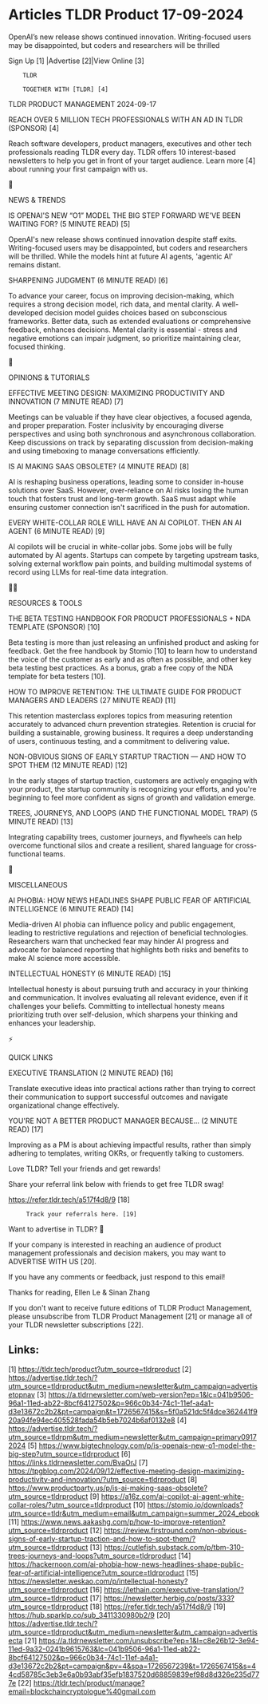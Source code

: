 # Articles TLDR Product 17-09-2024

OpenAI’s new release shows continued innovation. Writing-focused
users may be disappointed, but coders and researchers will be
thrilled  

 Sign Up [1] |Advertise [2]|View Online [3] 

		TLDR 

		TOGETHER WITH [TLDR] [4]

TLDR PRODUCT MANAGEMENT 2024-09-17

 REACH OVER 5 MILLION TECH PROFESSIONALS WITH AN AD IN TLDR (SPONSOR)
[4] 

 Reach software developers, product managers, executives and other
tech professionals reading TLDR every day. TLDR offers 10
interest-based newsletters to help you get in front of your target
audience. Learn more [4] about running your first campaign with us. 

📱 

NEWS & TRENDS

 IS OPENAI'S NEW “O1” MODEL THE BIG STEP FORWARD WE'VE BEEN
WAITING FOR? (5 MINUTE READ) [5] 

 OpenAI's new release shows continued innovation despite staff exits.
Writing-focused users may be disappointed, but coders and researchers
will be thrilled. While the models hint at future AI agents, 'agentic
AI' remains distant. 

 SHARPENING JUDGMENT (6 MINUTE READ) [6] 

 To advance your career, focus on improving decision-making, which
requires a strong decision model, rich data, and mental clarity. A
well-developed decision model guides choices based on subconscious
frameworks. Better data, such as extended evaluations or comprehensive
feedback, enhances decisions. Mental clarity is essential - stress and
negative emotions can impair judgment, so prioritize maintaining
clear, focused thinking. 

🚀 

OPINIONS & TUTORIALS

 EFFECTIVE MEETING DESIGN: MAXIMIZING PRODUCTIVITY AND INNOVATION (7
MINUTE READ) [7] 

 Meetings can be valuable if they have clear objectives, a focused
agenda, and proper preparation. Foster inclusivity by encouraging
diverse perspectives and using both synchronous and asynchronous
collaboration. Keep discussions on track by separating discussion from
decision-making and using timeboxing to manage conversations
efficiently. 

 IS AI MAKING SAAS OBSOLETE? (4 MINUTE READ) [8] 

 AI is reshaping business operations, leading some to consider
in-house solutions over SaaS. However, over-reliance on AI risks
losing the human touch that fosters trust and long-term growth. SaaS
must adapt while ensuring customer connection isn't sacrificed in the
push for automation. 

 EVERY WHITE-COLLAR ROLE WILL HAVE AN AI COPILOT. THEN AN AI AGENT (6
MINUTE READ) [9] 

 AI copilots will be crucial in white-collar jobs. Some jobs will be
fully automated by AI agents. Startups can compete by targeting
upstream tasks, solving external workflow pain points, and building
multimodal systems of record using LLMs for real-time data
integration. 

🧑‍💻 

RESOURCES & TOOLS

 THE BETA TESTING HANDBOOK FOR PRODUCT PROFESSIONALS + NDA TEMPLATE
(SPONSOR) [10] 

 Beta testing is more than just releasing an unfinished product and
asking for feedback. Get the free handbook by Stomio [10] to learn how
to understand the voice of the customer as early and as often as
possible, and other key beta testing best practices. As a bonus, grab
a free copy of the NDA template for beta testers [10]. 

 HOW TO IMPROVE RETENTION: THE ULTIMATE GUIDE FOR PRODUCT MANAGERS AND
LEADERS (27 MINUTE READ) [11] 

 This retention masterclass explores topics from measuring retention
accurately to advanced churn prevention strategies. Retention is
crucial for building a sustainable, growing business. It requires a
deep understanding of users, continuous testing, and a commitment to
delivering value. 

 NON-OBVIOUS SIGNS OF EARLY STARTUP TRACTION — AND HOW TO SPOT THEM
(12 MINUTE READ) [12] 

 In the early stages of startup traction, customers are actively
engaging with your product, the startup community is recognizing your
efforts, and you're beginning to feel more confident as signs of
growth and validation emerge. 

 TREES, JOURNEYS, AND LOOPS (AND THE FUNCTIONAL MODEL TRAP) (5 MINUTE
READ) [13] 

 Integrating capability trees, customer journeys, and flywheels can
help overcome functional silos and create a resilient, shared language
for cross-functional teams. 

🎁 

MISCELLANEOUS

 AI PHOBIA: HOW NEWS HEADLINES SHAPE PUBLIC FEAR OF ARTIFICIAL
INTELLIGENCE (6 MINUTE READ) [14] 

 Media-driven AI phobia can influence policy and public engagement,
leading to restrictive regulations and rejection of beneficial
technologies. Researchers warn that unchecked fear may hinder AI
progress and advocate for balanced reporting that highlights both
risks and benefits to make AI science more accessible. 

 INTELLECTUAL HONESTY (6 MINUTE READ) [15] 

 Intellectual honesty is about pursuing truth and accuracy in your
thinking and communication. It involves evaluating all relevant
evidence, even if it challenges your beliefs. Committing to
intellectual honesty means prioritizing truth over self-delusion,
which sharpens your thinking and enhances your leadership. 

⚡ 

QUICK LINKS

 EXECUTIVE TRANSLATION (2 MINUTE READ) [16] 

 Translate executive ideas into practical actions rather than trying
to correct their communication to support successful outcomes and
navigate organizational change effectively. 

 YOU'RE NOT A BETTER PRODUCT MANAGER BECAUSE… (2 MINUTE READ) [17] 

 Improving as a PM is about achieving impactful results, rather than
simply adhering to templates, writing OKRs, or frequently talking to
customers. 

Love TLDR? Tell your friends and get rewards!

 Share your referral link below with friends to get free TLDR swag! 

 https://refer.tldr.tech/a517f4d8/9 [18] 

		 Track your referrals here. [19] 

Want to advertise in TLDR? 📰

 If your company is interested in reaching an audience of product
management professionals and decision makers, you may want to
ADVERTISE WITH US [20]. 

 If you have any comments or feedback, just respond to this email! 

Thanks for reading, 
Ellen Le & Sinan Zhang 

If you don't want to receive future editions of TLDR Product
Management, please unsubscribe from TLDR Product Management [21] or
manage all of your TLDR newsletter subscriptions [22]. 

 

Links:
------
[1] https://tldr.tech/product?utm_source=tldrproduct
[2] https://advertise.tldr.tech/?utm_source=tldrproduct&utm_medium=newsletter&utm_campaign=advertisetopnav
[3] https://a.tldrnewsletter.com/web-version?ep=1&lc=041b9506-96a1-11ed-ab22-8bcf64127502&p=966c0b34-74c1-11ef-a4a1-d3e13672c2b2&pt=campaign&t=1726567415&s=5f0a521dc5f4dce362441f920a94fe94ec405528fada54b5eb7024b6af0132e8
[4] https://advertise.tldr.tech/?utm_source=tldrpm&utm_medium=newsletter&utm_campaign=primary09172024
[5] https://www.bigtechnology.com/p/is-openais-new-o1-model-the-big-step?utm_source=tldrproduct
[6] https://links.tldrnewsletter.com/BvaOrJ
[7] https://tpgblog.com/2024/09/12/effective-meeting-design-maximizing-productivity-and-innovation/?utm_source=tldrproduct
[8] https://www.productparty.us/p/is-ai-making-saas-obsolete?utm_source=tldrproduct
[9] https://a16z.com/ai-copilot-ai-agent-white-collar-roles/?utm_source=tldrproduct
[10] https://stomio.io/downloads?utm_source=tldr&utm_medium=email&utm_campaign=summer_2024_ebook
[11] https://www.news.aakashg.com/p/how-to-improve-retention?utm_source=tldrproduct
[12] https://review.firstround.com/non-obvious-signs-of-early-startup-traction-and-how-to-spot-them/?utm_source=tldrproduct
[13] https://cutlefish.substack.com/p/tbm-310-trees-journeys-and-loops?utm_source=tldrproduct
[14] https://hackernoon.com/ai-phobia-how-news-headlines-shape-public-fear-of-artificial-intelligence?utm_source=tldrproduct
[15] https://newsletter.weskao.com/p/intellectual-honesty?utm_source=tldrproduct
[16] https://lethain.com/executive-translation/?utm_source=tldrproduct
[17] https://newsletter.herbig.co/posts/333?utm_source=tldrproduct
[18] https://refer.tldr.tech/a517f4d8/9
[19] https://hub.sparklp.co/sub_3411330980b2/9
[20] https://advertise.tldr.tech/?utm_source=tldrproduct&utm_medium=newsletter&utm_campaign=advertisecta
[21] https://a.tldrnewsletter.com/unsubscribe?ep=1&l=c8e26b12-3e94-11ed-9a32-0241b9615763&lc=041b9506-96a1-11ed-ab22-8bcf64127502&p=966c0b34-74c1-11ef-a4a1-d3e13672c2b2&pt=campaign&pv=4&spa=1726567239&t=1726567415&s=44cd58785c3eb3e6a0b93abf35efb1837520d68859839ef98d8d326e235d777e
[22] https://tldr.tech/product/manage?email=blockchaincryptologue%40gmail.com